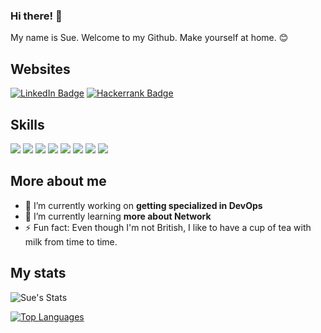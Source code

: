 ### Hi there! 👋

My name is Sue. Welcome to my Github. Make yourself at home. 😊

## Websites

[![LinkedIn Badge](https://img.shields.io/badge/-LinkedIn-0077b5?style=flat-square&logo=linkedin&logoColor=white&link=https://www.linkedin.com/in/suellen-caroline/)](https://www.linkedin.com/in/suellen-caroline/)
[![Hackerrank Badge](https://img.shields.io/badge/-Hackerrank-00EA64?style=flat-square&logo=hackerrank&logoColor=white&link=https://www.hackerrank.com/profile/suellein)](https://www.hackerrank.com/profile/suellein)



## Skills

[![](https://img.shields.io/badge/-Visual%20Studio%20Code-5C2D91?style=flat-square&logoColor=white&logo=visual-studio)](https://github.com/suellein)
[![](https://img.shields.io/badge/-Git-F05032?style=flat-square&logoColor=white&logo=git)](https://github.com/suellein)
[![](https://img.shields.io/badge/-Bash-4eaa25?style=flat-square&logoColor=white&logo=gnu-bash)](https://github.com/suellein)
[![](https://img.shields.io/badge/-Docker-2496ed?style=flat-square&logoColor=white&logo=docker)](https://github.com/suellein)
[![](https://img.shields.io/badge/-Jenkins-D24939?style=flat-square&logoColor=white&logo=jenkins)](https://github.com/suellein)
[![](https://img.shields.io/badge/-Linux-FCC624?style=flat-square&logoColor=white&logo=linux)](https://github.com/suellein)
[![](https://img.shields.io/badge/-Microsoft_SQL-CC2927?style=flat-square&logoColor=white&logo=microsoft-sql-server)](https://github.com/suellein)
[![](https://img.shields.io/badge/-Grafana-F46800?style=flat-square&logoColor=white&logo=grafana)](https://github.com/suellein)

## More about me

- 🔭 I’m currently working on **getting specialized in DevOps**
- 🌱 I’m currently learning **more about Network**
- ⚡ Fun fact: Even though I'm not British, I like to have a cup of tea with milk from time to time.

## My stats

![Sue's Stats](https://github-readme-stats.vercel.app/api?username=suellein&show_icons=true&theme=tokyonight)
[^2]:
[![Top Languages](https://github-readme-stats.vercel.app/api/top-langs/?username=suellein&layout=compact)](https://github.com/anuraghazra/github-readme-stats)

<!---
scaroline5/scaroline5 is a ✨ special ✨ repository because its `README.md` (this file) appears on your GitHub profile.
You can click the Preview link to take a look at your changes.
--->
